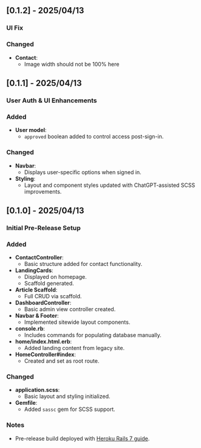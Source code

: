 ## [0.1.2] - 2025/04/13
### UI Fix

### Changed
- **Contact**:
    - Image width should not be 100% here

## [0.1.1] - 2025/04/13
### User Auth & UI Enhancements

### Added
- **User model**:
  - `approved` boolean added to control access post-sign-in.

### Changed
- **Navbar**:
  - Displays user-specific options when signed in.
- **Styling**:
  - Layout and component styles updated with ChatGPT-assisted SCSS improvements.

## [0.1.0] - 2025/04/13
### Initial Pre-Release Setup

### Added
- **ContactController**:
  - Basic structure added for contact functionality.
- **LandingCards**:
  - Displayed on homepage.
  - Scaffold generated.
- **Article Scaffold**:
  - Full CRUD via scaffold.
- **DashboardController**:
  - Basic admin view controller created.
- **Navbar & Footer**:
  - Implemented sitewide layout components.
- **console.rb**:
  - Includes commands for populating database manually.
- **home/index.html.erb**:
  - Added landing content from legacy site.
- **HomeController#index**:
  - Created and set as root route.

### Changed
- **application.scss**:
  - Basic layout and styling initialized.
- **Gemfile**:
  - Added `sassc` gem for SCSS support.

### Notes
- Pre-release build deployed with [Heroku Rails 7 guide](https://devcenter.heroku.com/articles/getting-started-with-rails7).